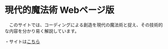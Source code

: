 <h1>現代的魔法術 Webページ版</h1>
<p>　このサイトでは、コーディングによる創造を現代の魔法術と捉え、その技術的な内容を分かり易く解説しています。</p>

<p>・サイトは<a href="https://yuito723.github.io/modernmagic_web/">こちら</a><p>
